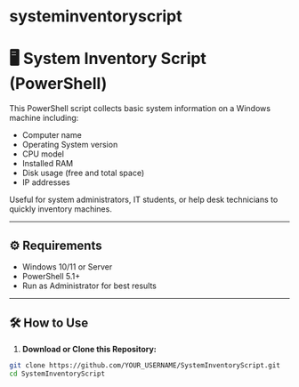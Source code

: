 # systeminventoryscript
# 🖥️ System Inventory Script (PowerShell)

This PowerShell script collects basic system information on a Windows machine including:

- Computer name
- Operating System version
- CPU model
- Installed RAM
- Disk usage (free and total space)
- IP addresses

Useful for system administrators, IT students, or help desk technicians to quickly inventory machines.

---

## ⚙️ Requirements

- Windows 10/11 or Server
- PowerShell 5.1+
- Run as Administrator for best results

---

## 🛠️ How to Use

1. **Download or Clone this Repository:**

```bash
git clone https://github.com/YOUR_USERNAME/SystemInventoryScript.git
cd SystemInventoryScript
